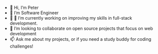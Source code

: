 - 👋 Hi, I’m Peter
- 👀 I’m Software Engineer
- 🌱 🔭 I’m currently working on improving my skills in full-stack development.
- 💞️ I’m looking to collaborate on open source projects that focus on web development 
- 📫 Ask me about my projects, or if you need a study buddy for coding challenges!


<!---
petermesy/petermesy is a ✨ special ✨ repository because its `README.md` (this file) appears on your GitHub profile.
You can click the Preview link to take a look at your changes.
--->
